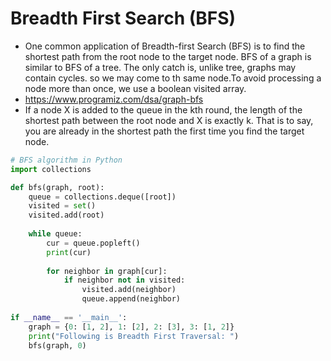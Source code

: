 # Breadth First Search (BFS)

- One common application of Breadth-first Search (BFS) is to find the shortest path from the root node to the target node. BFS of a graph is similar to BFS of a tree. The only catch is, unlike tree, graphs may contain cycles. so we may come to th same node.To avoid processing a node more than once, we use a boolean visited array. 
- https://www.programiz.com/dsa/graph-bfs
- If a node X is added to the queue in the kth round, the length of the shortest path between the root node and X is exactly k. That is to say, you are already in the shortest path the first time you find the target node.

```py
# BFS algorithm in Python
import collections

def bfs(graph, root):
    queue = collections.deque([root])
    visited = set()
    visited.add(root)
    
    while queue:
        cur = queue.popleft()
        print(cur)
        
        for neighbor in graph[cur]:
            if neighbor not in visited:
                visited.add(neighbor)
                queue.append(neighbor)
            
if __name__ == '__main__':
    graph = {0: [1, 2], 1: [2], 2: [3], 3: [1, 2]}
    print("Following is Breadth First Traversal: ")
    bfs(graph, 0)
```
